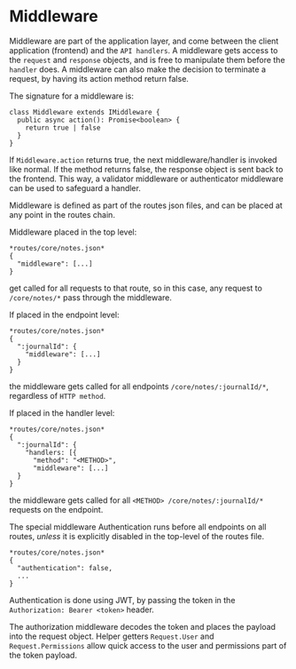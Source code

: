 # Middleware
Middleware are part of the application layer, and come between the client application (frontend) and the `API handlers`. A middleware gets access to the `request` and `response` objects, and is free to manipulate them before the `handler` does. A middleware can also make the decision to terminate a request, by having its action method return false.

The signature for a middleware is:
```
class Middleware extends IMiddleware {
  public async action(): Promise<boolean> {
    return true | false
  }
}
```

If `Middleware.action` returns true, the next middleware/handler is invoked like normal. If the method returns false, the response object is sent back to the frontend. This way, a validator middleware or authenticator middleware can be used to safeguard a handler.

Middleware is defined as part of the routes json files, and can be placed at any point in the routes chain.

Middleware placed in the top level:
```
*routes/core/notes.json*
{
  "middleware": [...]
}
```

get called for all requests to that route, so in this case, any request to `/core/notes/*` pass through the middleware.

If placed in the endpoint level:
```
*routes/core/notes.json*
{
  ":journalId": {
    "middleware": [...]
  }
}
```
the middleware gets called for all endpoints `/core/notes/:journalId/*`, regardless of `HTTP method`.

If placed in the handler level: 
```
*routes/core/notes.json*
{
  ":journalId": {
    "handlers: [{
      "method": "<METHOD>",
      "middleware": [...]
  }
}
```
the middleware gets called for all `<METHOD> /core/notes/:journalId/*` requests on the endpoint.

The special middleware Authentication runs before all endpoints on all routes, _unless_ it is explicitly disabled in the top-level of the routes file.
```
*routes/core/notes.json*
{
  "authentication": false,
  ...
}
```

Authentication is done using JWT, by passing the token in the `Authorization: Bearer <token>` header.

The authorization middleware decodes the token and places the payload into the request object. Helper getters `Request.User` and `Request.Permissions` allow quick access to the user and permissions part of the token payload.